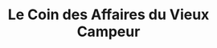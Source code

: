 ---
title: "Le Coin des Affaires du Vieux Campeur"
url: /chambery/le-coin-des-affaires-du-vieux-campeur/
shop: extérieur
---